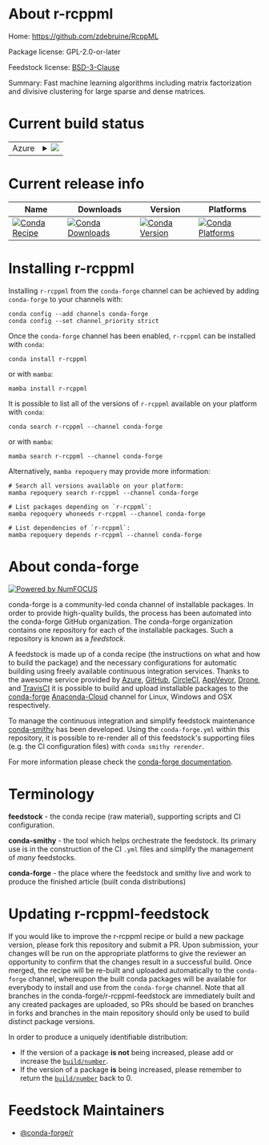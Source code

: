 About r-rcppml
==============

Home: https://github.com/zdebruine/RcppML

Package license: GPL-2.0-or-later

Feedstock license: [BSD-3-Clause](https://github.com/conda-forge/r-rcppml-feedstock/blob/main/LICENSE.txt)

Summary: Fast machine learning algorithms including matrix factorization and divisive clustering for large sparse and dense matrices.

Current build status
====================


<table>
    
  <tr>
    <td>Azure</td>
    <td>
      <details>
        <summary>
          <a href="https://dev.azure.com/conda-forge/feedstock-builds/_build/latest?definitionId=17852&branchName=main">
            <img src="https://dev.azure.com/conda-forge/feedstock-builds/_apis/build/status/r-rcppml-feedstock?branchName=main">
          </a>
        </summary>
        <table>
          <thead><tr><th>Variant</th><th>Status</th></tr></thead>
          <tbody><tr>
              <td>linux_64_r_base4.1</td>
              <td>
                <a href="https://dev.azure.com/conda-forge/feedstock-builds/_build/latest?definitionId=17852&branchName=main">
                  <img src="https://dev.azure.com/conda-forge/feedstock-builds/_apis/build/status/r-rcppml-feedstock?branchName=main&jobName=linux&configuration=linux%20linux_64_r_base4.1" alt="variant">
                </a>
              </td>
            </tr><tr>
              <td>linux_64_r_base4.2</td>
              <td>
                <a href="https://dev.azure.com/conda-forge/feedstock-builds/_build/latest?definitionId=17852&branchName=main">
                  <img src="https://dev.azure.com/conda-forge/feedstock-builds/_apis/build/status/r-rcppml-feedstock?branchName=main&jobName=linux&configuration=linux%20linux_64_r_base4.2" alt="variant">
                </a>
              </td>
            </tr><tr>
              <td>osx_64_r_base4.1</td>
              <td>
                <a href="https://dev.azure.com/conda-forge/feedstock-builds/_build/latest?definitionId=17852&branchName=main">
                  <img src="https://dev.azure.com/conda-forge/feedstock-builds/_apis/build/status/r-rcppml-feedstock?branchName=main&jobName=osx&configuration=osx%20osx_64_r_base4.1" alt="variant">
                </a>
              </td>
            </tr><tr>
              <td>osx_64_r_base4.2</td>
              <td>
                <a href="https://dev.azure.com/conda-forge/feedstock-builds/_build/latest?definitionId=17852&branchName=main">
                  <img src="https://dev.azure.com/conda-forge/feedstock-builds/_apis/build/status/r-rcppml-feedstock?branchName=main&jobName=osx&configuration=osx%20osx_64_r_base4.2" alt="variant">
                </a>
              </td>
            </tr><tr>
              <td>win_64</td>
              <td>
                <a href="https://dev.azure.com/conda-forge/feedstock-builds/_build/latest?definitionId=17852&branchName=main">
                  <img src="https://dev.azure.com/conda-forge/feedstock-builds/_apis/build/status/r-rcppml-feedstock?branchName=main&jobName=win&configuration=win%20win_64_" alt="variant">
                </a>
              </td>
            </tr>
          </tbody>
        </table>
      </details>
    </td>
  </tr>
</table>

Current release info
====================

| Name | Downloads | Version | Platforms |
| --- | --- | --- | --- |
| [![Conda Recipe](https://img.shields.io/badge/recipe-r--rcppml-green.svg)](https://anaconda.org/conda-forge/r-rcppml) | [![Conda Downloads](https://img.shields.io/conda/dn/conda-forge/r-rcppml.svg)](https://anaconda.org/conda-forge/r-rcppml) | [![Conda Version](https://img.shields.io/conda/vn/conda-forge/r-rcppml.svg)](https://anaconda.org/conda-forge/r-rcppml) | [![Conda Platforms](https://img.shields.io/conda/pn/conda-forge/r-rcppml.svg)](https://anaconda.org/conda-forge/r-rcppml) |

Installing r-rcppml
===================

Installing `r-rcppml` from the `conda-forge` channel can be achieved by adding `conda-forge` to your channels with:

```
conda config --add channels conda-forge
conda config --set channel_priority strict
```

Once the `conda-forge` channel has been enabled, `r-rcppml` can be installed with `conda`:

```
conda install r-rcppml
```

or with `mamba`:

```
mamba install r-rcppml
```

It is possible to list all of the versions of `r-rcppml` available on your platform with `conda`:

```
conda search r-rcppml --channel conda-forge
```

or with `mamba`:

```
mamba search r-rcppml --channel conda-forge
```

Alternatively, `mamba repoquery` may provide more information:

```
# Search all versions available on your platform:
mamba repoquery search r-rcppml --channel conda-forge

# List packages depending on `r-rcppml`:
mamba repoquery whoneeds r-rcppml --channel conda-forge

# List dependencies of `r-rcppml`:
mamba repoquery depends r-rcppml --channel conda-forge
```


About conda-forge
=================

[![Powered by
NumFOCUS](https://img.shields.io/badge/powered%20by-NumFOCUS-orange.svg?style=flat&colorA=E1523D&colorB=007D8A)](https://numfocus.org)

conda-forge is a community-led conda channel of installable packages.
In order to provide high-quality builds, the process has been automated into the
conda-forge GitHub organization. The conda-forge organization contains one repository
for each of the installable packages. Such a repository is known as a *feedstock*.

A feedstock is made up of a conda recipe (the instructions on what and how to build
the package) and the necessary configurations for automatic building using freely
available continuous integration services. Thanks to the awesome service provided by
[Azure](https://azure.microsoft.com/en-us/services/devops/), [GitHub](https://github.com/),
[CircleCI](https://circleci.com/), [AppVeyor](https://www.appveyor.com/),
[Drone](https://cloud.drone.io/welcome), and [TravisCI](https://travis-ci.com/)
it is possible to build and upload installable packages to the
[conda-forge](https://anaconda.org/conda-forge) [Anaconda-Cloud](https://anaconda.org/)
channel for Linux, Windows and OSX respectively.

To manage the continuous integration and simplify feedstock maintenance
[conda-smithy](https://github.com/conda-forge/conda-smithy) has been developed.
Using the ``conda-forge.yml`` within this repository, it is possible to re-render all of
this feedstock's supporting files (e.g. the CI configuration files) with ``conda smithy rerender``.

For more information please check the [conda-forge documentation](https://conda-forge.org/docs/).

Terminology
===========

**feedstock** - the conda recipe (raw material), supporting scripts and CI configuration.

**conda-smithy** - the tool which helps orchestrate the feedstock.
                   Its primary use is in the construction of the CI ``.yml`` files
                   and simplify the management of *many* feedstocks.

**conda-forge** - the place where the feedstock and smithy live and work to
                  produce the finished article (built conda distributions)


Updating r-rcppml-feedstock
===========================

If you would like to improve the r-rcppml recipe or build a new
package version, please fork this repository and submit a PR. Upon submission,
your changes will be run on the appropriate platforms to give the reviewer an
opportunity to confirm that the changes result in a successful build. Once
merged, the recipe will be re-built and uploaded automatically to the
`conda-forge` channel, whereupon the built conda packages will be available for
everybody to install and use from the `conda-forge` channel.
Note that all branches in the conda-forge/r-rcppml-feedstock are
immediately built and any created packages are uploaded, so PRs should be based
on branches in forks and branches in the main repository should only be used to
build distinct package versions.

In order to produce a uniquely identifiable distribution:
 * If the version of a package **is not** being increased, please add or increase
   the [``build/number``](https://docs.conda.io/projects/conda-build/en/latest/resources/define-metadata.html#build-number-and-string).
 * If the version of a package **is** being increased, please remember to return
   the [``build/number``](https://docs.conda.io/projects/conda-build/en/latest/resources/define-metadata.html#build-number-and-string)
   back to 0.

Feedstock Maintainers
=====================

* [@conda-forge/r](https://github.com/conda-forge/r/)


